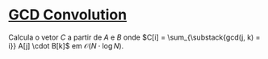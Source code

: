 # [GCD Convolution](gcd-convolution.cpp)

Calcula o vetor $C$ a partir de $A$ e $B$ onde $C[i] = \sum_{\substack{gcd(j, k) = i}} A[j] \cdot B[k]$ em $\mathcal{O}(N \cdot \log N)$.
